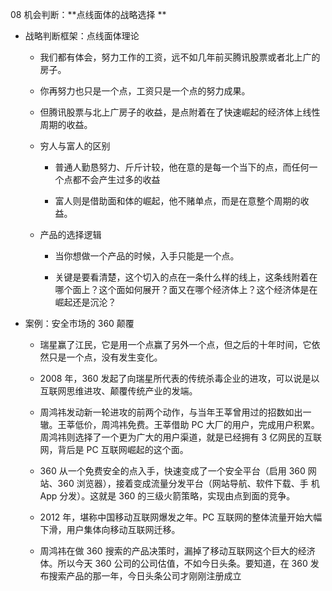 08 机会判断：**点线面体的战略选择 **

- 战略判断框架：点线面体理论

  - 我们都有体会，努力工作的工资，远不如几年前买腾讯股票或者北上广的房子。

  - 你再努力也只是一个点，工资只是一个点的努力成果。

  - 但腾讯股票与北上广房子的收益，是点附着在了快速崛起的经济体上线性周期的收益。

  - 穷人与富人的区别

    - 普通人勤恳努力、斤斤计较，他在意的是每一个当下的点，而任何一个点都不会产生过多的收益

    - 富人则是借助面和体的崛起，他不赌单点，而是在意整个周期的收益。

  - 产品的选择逻辑

    - 当你想做一个产品的时候，入手只能是一个点。

    - 关键是要看清楚，这个切入的点在一条什么样的线上，这条线附着在哪个面上？这个面如何展开？面又在哪个经济体上？这个经济体是在崛起还是沉沦？

- 案例：安全市场的 360 颠覆

  - 瑞星赢了江民，它是用一个点赢了另外一个点，但之后的十年时间，它依然只是一个点，没有发生变化。

  - 2008 年，360 发起了向瑞星所代表的传统杀毒企业的进攻，可以说是以互联网思维进攻、颠覆传统产业的发端。

  - 周鸿祎发动新一轮进攻的前两个动作，与当年王莘曾用过的招数如出一辙。王莘低价，周鸿祎免费。王莘借助 PC 大厂的用户，完成用户积累。周鸿祎则选择了一个更为广大的用户渠道，就是已经拥有 3 亿网民的互联网，背后是 PC 互联网崛起的这个面。

  - 360 从一个免费安全的点入手，快速变成了一个安全平台（启用 360 网站、360 浏览器），接着变成流量分发平台（网站导航、软件下载、手 机 App 分发）。这就是 360 的三级火箭策略，实现由点到面的竞争。

  - 2012 年，堪称中国移动互联网爆发之年。PC 互联网的整体流量开始大幅下滑，用户集体向移动互联网迁移。

  - 周鸿祎在做 360 搜索的产品决策时，漏掉了移动互联网这个巨大的经济体。所以今天 360 公司的公司估值，不如今日头条。要知道，在 360 发布搜索产品的那一年，今日头条公司才刚刚注册成立
